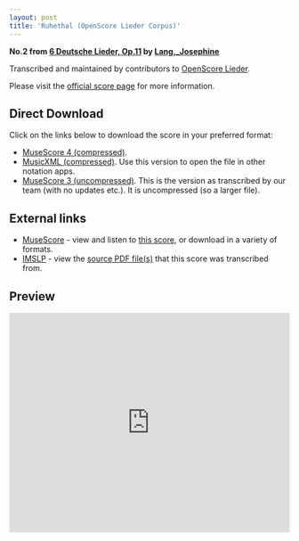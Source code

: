 ```yaml
---
layout: post
title: 'Ruhethal (OpenScore Lieder Corpus)'
---
```


__No.2 from [6 Deutsche Lieder, Op.11](https://fourscoreandmore.org/openscore/lieder/Lang,_Josephine/6_Deutsche_Lieder,_Op.11/) by [Lang,_Josephine](https://fourscoreandmore.org/openscore/lieder/Lang,_Josephine)__

Transcribed and maintained by contributors to [OpenScore Lieder].

Please visit the [official score page] for more information.

[official score page]: https://musescore.com/openscore-lieder-corpus/scores/6577218
[OpenScore Lieder]: https://musescore.com/openscore-lieder-corpus

## Direct Download

Click on the links below to download the score in your preferred format:
- [MuseScore 4 (compressed)](https://fourscoreandmore.org/openscore/lieder/Lang,_Josephine/6_Deutsche_Lieder,_Op.11/2_Ruhethal.mscz).
- [MusicXML (compressed)](https://fourscoreandmore.org/openscore/lieder/Lang,_Josephine/6_Deutsche_Lieder,_Op.11/2_Ruhethal.mxl). Use this version to open the file in other notation apps.
- [MuseScore 3 (uncompressed)](https://raw.githubusercontent.com/OpenScore/Lieder/refs/heads/main/scores/Lang,_Josephine/6_Deutsche_Lieder,_Op.11/2_Ruhethal/lc6577218.mscx). This is the version as transcribed by our team (with no updates etc.). It is uncompressed (so a larger file).

## External links

- [MuseScore] - view and listen to [this score][MuseScore], or download in a variety of formats.
- [IMSLP] - view the [source PDF file(s)][IMSLP] that this score was transcribed from.

[MuseScore]: https://musescore.com/score/6577218
[IMSLP]: https://imslp.org/wiki/Special:ReverseLookup/616471

## Preview

<iframe width="100%" height="394" src="https://musescore.com/openscore-lieder-corpus/scores/6577218/embed" frameborder="0" allowfullscreen allow="autoplay; fullscreen"></iframe>
